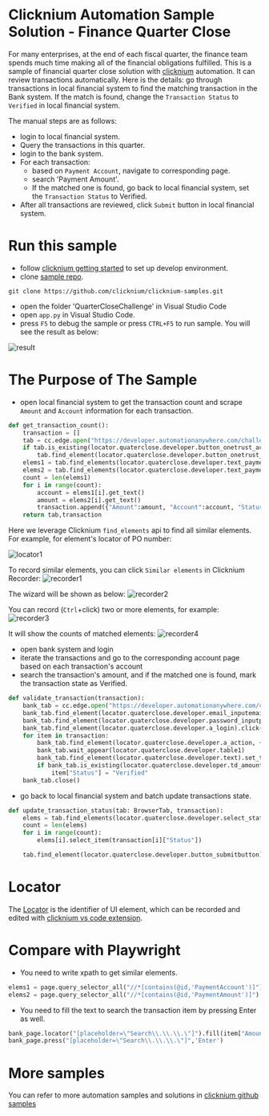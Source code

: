 # Clicknium Automation Sample Solution - Finance Quarter Close

For many enterprises, at the end of each fiscal quarter, the finance team spends much time making all of the financial obligations fulfilled.
This is a sample of financial quarter close solution with [clicknium](https://www.clicknium.com/) automation.
It can review transactions automatically.
Here is the details: go through transactions in local financial system to find the matching transaction in the Bank system. If the match is found, change the `Transaction Status` to `Verified` in local financial system.

The manual steps are as follows:
- login to local financial system.
- Query the transactions in this quarter.
- login to the bank system.
- For each transaction:
  - based on `Payment Account`, navigate to corresponding page.
  - search 'Payment Amount'.
  - If the matched one is found, go back to local financial system, set the `Transaction Status` to Verified.
- After all transactions are reviewed, click `Submit` button in local financial system.

# Run this sample
- follow [clicknium getting started](https://www.clicknium.com/documents) to set up develop environment.
- clone [sample repo](https://github.com/clicknium/clicknium-samples).
```
git clone https://github.com/clicknium/clicknium-samples.git
```
- open the folder 'QuarterCloseChallenge' in Visual Studio Code
- open `app.py` in Visual Studio Code.
- press `F5` to debug the sample or press `CTRL+F5` to run sample.
You will see the result as below:

![result](img/result.png)

# The Purpose of The Sample
- open local financial system to get the transaction count and scrape `Amount` and `Account` information for each transaction.

```python
def get_transaction_count():
    transaction = []
    tab = cc.edge.open("https://developer.automationanywhere.com/challenges/automationanywherelabs-quarterclose.html", is_wait_complete=True, timeout=60)
    if tab.is_existing(locator.quaterclose.developer.button_onetrust_accept_btn_handler):
        tab.find_element(locator.quaterclose.developer.button_onetrust_accept_btn_handler).click()
    elems1 = tab.find_elements(locator.quaterclose.developer.text_paymentaccount)
    elems2 = tab.find_elements(locator.quaterclose.developer.text_paymentamount)
    count = len(elems1)
    for i in range(count):
        account = elems1[i].get_text()
        amount = elems2[i].get_text()
        transaction.append({"Amount":amount, "Account":account, "Status":"Unverified"})
    return tab,transaction
```

Here we leverage Clicknium `find_elements` api to find all similar elements. For example, for element's locator of PO number:

![locator1](img/locator1.png)

To record similar elements, you can click `Similar elements` in Clicknium Recorder:
![recorder1](img/recorder1.png)

The wizard will be shown as below:
![recorder2](img/recorder2.png)

You can record (`Ctrl`+click) two or more elements, for example:
![recorder3](img/recorder3.png)

It will show the counts of matched elements:
![recorder4](img/recorder4.png)

- open bank system and login
- iterate the transactions and go to the corresponding account page based on each transaction's account
- search the transaction's amount, and if the matched one is found, mark the transaction state as Verified.

```python
def validate_transaction(transaction):
    bank_tab = cc.edge.open("https://developer.automationanywhere.com/challenges/automationanywherelabs-arcadiabanklogin.html", is_wait_complete=True, timeout=60)
    bank_tab.find_element(locator.quaterclose.developer.email_inputemail).set_text("tammy.peters@petersmfg.com")
    bank_tab.find_element(locator.quaterclose.developer.password_inputpassword).set_text("arcadiabank!")
    bank_tab.find_element(locator.quaterclose.developer.a_login).click()
    for item in transaction:
        bank_tab.find_element(locator.quaterclose.developer.a_action, {"account":item["Account"]}).click()
        bank_tab.wait_appear(locator.quaterclose.developer.table1)
        bank_tab.find_element(locator.quaterclose.developer.text).set_text(item["Amount"])
        if bank_tab.is_existing(locator.quaterclose.developer.td_amount, {"amount":item["Amount"]}):
            item["Status"] = "Verified"
    bank_tab.close()
```

- go back to local financial system and  batch update transactions state.

```python
def update_transaction_status(tab: BrowserTab, transaction):
    elems = tab.find_elements(locator.quaterclose.developer.select_status)
    count = len(elems)
    for i in range(count):
        elems[i].select_item(transaction[i]["Status"])

    tab.find_element(locator.quaterclose.developer.button_submitbutton).click()
```

# Locator
The [Locator](https://www.clicknium.com/documents/automation/locator) is the identifier of UI element, which can be recorded and edited with [clicknium vs code extension](https://marketplace.visualstudio.com/items?itemName=ClickCorp.clicknium).

# Compare with Playwright
- You need to write xpath to get similar elements.
```python
elems1 = page.query_selector_all("//*[contains(@id,'PaymentAccount')]")
elems2 = page.query_selector_all("//*[contains(@id,'PaymentAmount')]")
```
- You need to fill the text to search the transaction item by pressing Enter as well.
```python
bank_page.locator("[placeholder=\"Search\\.\\.\\.\"]").fill(item["Amount"])
bank_page.press("[placeholder=\"Search\\.\\.\\.\"]",'Enter')
```

# More samples
You can refer to more automation samples and solutions in [clicknium github samples](https://github.com/clicknium/clicknium-samples)


